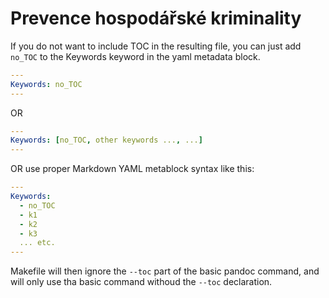 # Prevence hospodářské kriminality

If you do not want to include TOC in the resulting file, you can just add `no_TOC` to the Keywords keyword in the yaml metadata block.

```yaml
---
Keywords: no_TOC
---
```

OR

```yaml
---
Keywords: [no_TOC, other keywords ..., ...]
---
```

OR use proper Markdown YAML metablock syntax like this:
```yaml
---
Keywords: 
  - no_TOC
  - k1
  - k2
  - k3
  ... etc.
---
```

Makefile will then ignore the `--toc` part of the basic pandoc command, and will only use tha basic command withoud the `--toc` declaration.
